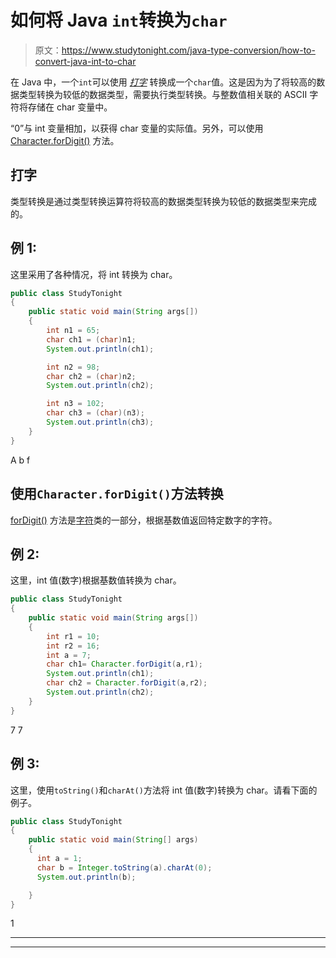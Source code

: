 # 如何将 Java `int`转换为`char`

> 原文：<https://www.studytonight.com/java-type-conversion/how-to-convert-java-int-to-char>

在 Java 中，一个`int`可以使用 [*打字*](https://www.studytonight.com/java/type-casting-in-java.php) 转换成一个`char`值。这是因为为了将较高的数据类型转换为较低的数据类型，需要执行类型转换。与整数值相关联的 ASCII 字符将存储在 char 变量中。

“0”与 int 变量相加，以获得 char 变量的实际值。另外，可以使用 [Character.forDigit()](https://www.studytonight.com/java-wrapper-class/java-character-fordigit-method) 方法。

## 打字

类型转换是通过类型转换运算符将较高的数据类型转换为较低的数据类型来完成的。

## 例 1:

这里采用了各种情况，将 int 转换为 char。

```java
public class StudyTonight
{  
	public static void main(String args[])
	{  
		int n1 = 65;  
		char ch1 = (char)n1;  
		System.out.println(ch1);  

		int n2 = 98;    
		char ch2 = (char)n2;   
		System.out.println(ch2); 

		int n3 = 102;    
		char ch3 = (char)(n3);  
		System.out.println(ch3); 
	}
}
```

A
b
f

## 使用`Character.forDigit()`方法转换

[forDigit()](https://www.studytonight.com/java-wrapper-class/java-character-fordigit-method) 方法是[字符](https://www.studytonight.com/java/wrapper-class.php)类的一部分，根据基数值返回特定数字的字符。

## 例 2:

这里，int 值(数字)根据基数值转换为 char。

```java
public class StudyTonight
{  
	public static void main(String args[])
	{  
		int r1 = 10;
		int r2 = 16;
		int a = 7;   
		char ch1= Character.forDigit(a,r1);    
		System.out.println(ch1);
		char ch2 = Character.forDigit(a,r2);    
		System.out.println(ch2);
	}
}
```

7
7

## 例 3:

这里，使用`toString()`和`charAt()`方法将 int 值(数字)转换为 char。请看下面的例子。

```java
public class StudyTonight
{  
    public static void main(String[] args)
    {  
      int a = 1;
      char b = Integer.toString(a).charAt(0);
      System.out.println(b);

    }  
} 
```

1

* * *

* * *